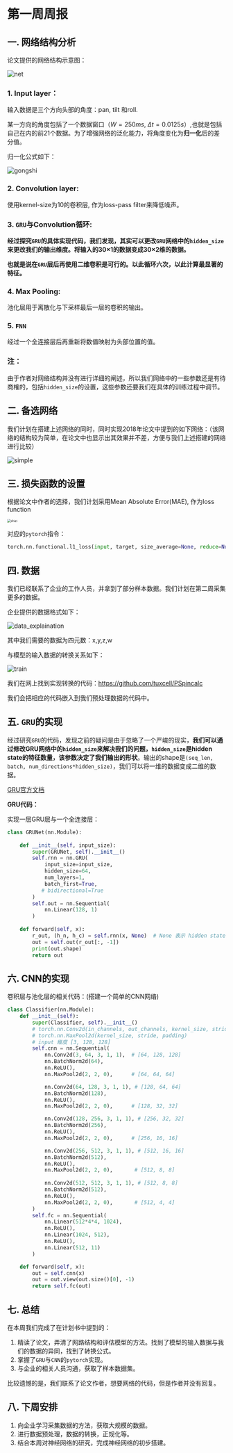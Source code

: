 # 第一周周报

## 一. 网络结构分析

论文提供的网络结构示意图：

![net](.\pic\net.PNG)

### **1. Input layer**：

输入数据是三个方向头部的角度：pan, tilt 和roll.

某一方向的角度包括了一个数据窗口（$W=250ms,\ \Delta t=0.0125s$）,也就是包括自己在内的前21个数据。为了增强网络的泛化能力，将角度变化为**归一化**后的差分值。

归一化公式如下：

![gongshi](.\pic\gongshi.PNG)

### **2. Convolution layer**:

使用kernel-size为10的卷积层, 作为loss-pass filter来降低噪声。

### **3. `GRU`与Convolution循环:**

**经过探究`GRU`的具体实现代码，我们发现，其实可以更改`GRU`网络中的`hidden_size`来更改我们的输出维度。将输入的30×1的数据变成30×2维的数据。**

**也就是说在`GRU`层后再使用二维卷积是可行的。以此循环六次，以此计算最显著的特征。**

### **4. Max Pooling:**

池化层用于离散化与下采样最后一层的卷积的输出。

### 5. `FNN`

经过一个全连接层后再重新将数值映射为头部位置的值。

### **注：**

由于作者对网络结构并没有进行详细的阐述，所以我们网络中的一些参数还是有待商榷的，包括`hidden_size`的设置，这些参数还要我们在具体的训练过程中调节。

## 二. 备选网络

我们计划在搭建上述网络的同时，同时实现2018年论文中提到的如下网络：（该网络的结构较为简单，在论文中也显示出其效果并不差，方便与我们上述搭建的网络进行比较）

![simple](.\pic\simple.PNG)

## 三. 损失函数的设置

根据论文中作者的选择，我们计划采用Mean Absolute Error(MAE), 作为loss function

<img src=".\pic\shizi.png" alt="shizi" style="zoom:50%;" />

对应的`pytorch`指令：

```python
torch.nn.functional.l1_loss(input, target, size_average=None, reduce=None, reduction='mean') → Tensor
```

## 四. 数据

我们已经联系了企业的工作人员，并拿到了部分样本数据。我们计划在第二周采集更多的数据。

企业提供的数据格式如下：

![data_explaination](.\pic\data_explaination.png)

其中我们需要的数据为四元数：x,y,z,w

与模型的输入数据的转换关系如下：

![train](D:\模式识别\头部姿态预测\第1周\pic\train.PNG)

我们在网上找到实现转换的代码：https://github.com/tuxcell/PSpincalc

我们会把相应的代码嵌入到我们预处理数据的代码中。

## 五. `GRU`的实现

经过研究`GRU`的代码，发现之前的疑问是由于忽略了一个严峻的现实，**我们可以通过修改GRU网络中的`hidden_size`来解决我们的问题，`hidden_size`是hidden state的特征数量，该参数决定了我们输出的形状**。输出的shape是`(seq_len, batch, num_directions*hidden_size)`，我们可以将一维的数据变成二维的数据。

[GRU官方文档](https://pytorch.org/docs/1.2.0/nn.html#gru)

**GRU代码：**

实现一层GRU层与一个全连接层：

```python
class GRUNet(nn.Module):
 
    def __init__(self, input_size):
        super(GRUNet, self).__init__()
        self.rnn = nn.GRU(
            input_size=input_size,
            hidden_size=64,
            num_layers=1,
            batch_first=True,
           # bidirectional=True
        )
        self.out = nn.Sequential(
            nn.Linear(128, 1)
        )
 
    def forward(self, x):
        r_out, (h_n, h_c) = self.rnn(x, None)  # None 表示 hidden state 会用全0的 state
        out = self.out(r_out[:, -1])
        print(out.shape)
        return out

```

## 六. CNN的实现

卷积层与池化层的相关代码：(搭建一个简单的CNN网络)

```python
class Classifier(nn.Module):
    def __init__(self):
        super(Classifier, self).__init__()
        # torch.nn.Conv2d(in_channels, out_channels, kernel_size, stride, padding)
        # torch.nn.MaxPool2d(kernel_size, stride, padding)
        # input 維度 [3, 128, 128]
        self.cnn = nn.Sequential(
            nn.Conv2d(3, 64, 3, 1, 1),  # [64, 128, 128]
            nn.BatchNorm2d(64),
            nn.ReLU(),
            nn.MaxPool2d(2, 2, 0),      # [64, 64, 64]

            nn.Conv2d(64, 128, 3, 1, 1), # [128, 64, 64]
            nn.BatchNorm2d(128),
            nn.ReLU(),
            nn.MaxPool2d(2, 2, 0),      # [128, 32, 32]

            nn.Conv2d(128, 256, 3, 1, 1), # [256, 32, 32]
            nn.BatchNorm2d(256),
            nn.ReLU(),
            nn.MaxPool2d(2, 2, 0),      # [256, 16, 16]

            nn.Conv2d(256, 512, 3, 1, 1), # [512, 16, 16]
            nn.BatchNorm2d(512),
            nn.ReLU(),
            nn.MaxPool2d(2, 2, 0),       # [512, 8, 8]
            
            nn.Conv2d(512, 512, 3, 1, 1), # [512, 8, 8]
            nn.BatchNorm2d(512),
            nn.ReLU(),
            nn.MaxPool2d(2, 2, 0),       # [512, 4, 4]
        )
        self.fc = nn.Sequential(
            nn.Linear(512*4*4, 1024),
            nn.ReLU(),
            nn.Linear(1024, 512),
            nn.ReLU(),
            nn.Linear(512, 11)
        )

    def forward(self, x):
        out = self.cnn(x)
        out = out.view(out.size()[0], -1)
        return self.fc(out)
```

## 七. 总结

在本周我们完成了在计划书中提到的：

1. 精读了论文，弄清了网路结构和评估模型的方法。找到了模型的输入数据与我们的数据的异同，找到了转换公式。
2. 掌握了`GRU`与`CNN`的`pytorch`实现。
3. 与企业的相关人员沟通，获取了样本数据集。

比较遗憾的是，我们联系了论文作者，想要网络的代码，但是作者并没有回复。

## 八. 下周安排

1. 向企业学习采集数据的方法，获取大规模的数据。
2. 进行数据预处理，数据的转换，正规化等。
3. 结合本周对神经网络的研究，完成神经网络的初步搭建。